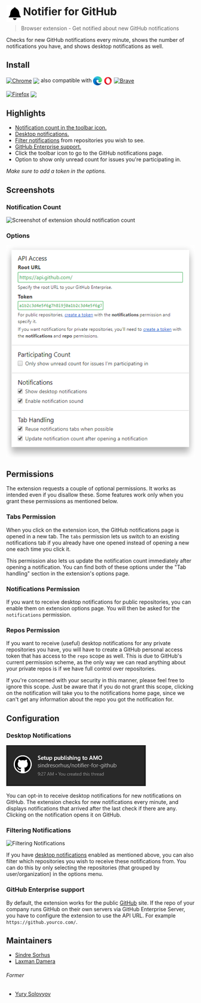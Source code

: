 # <img src="source/icon.png" width="45" align="left"> Notifier for GitHub

> Browser extension - Get notified about new GitHub notifications

Checks for new GitHub notifications every minute, shows the number of notifications you have, and shows desktop notifications as well.

## Install

[link-chrome]: https://chrome.google.com/webstore/detail/notifier-for-github/lmjdlojahmbbcodnpecnjnmlddbkjhnn 'Version published on Chrome Web Store'
[link-firefox]: https://addons.mozilla.org/en-US/firefox/addon/notifier-for-github/ 'Version published on Mozilla Add-ons'

[<img src="https://raw.githubusercontent.com/alrra/browser-logos/90fdf03c/src/chrome/chrome.svg" width="48" alt="Chrome" valign="middle">][link-chrome] [<img valign="middle" src="https://img.shields.io/chrome-web-store/v/lmjdlojahmbbcodnpecnjnmlddbkjhnn.svg?label=%20">][link-chrome] also compatible with [<img src="https://raw.githubusercontent.com/alrra/browser-logos/90fdf03c/src/edge/edge.svg" width="24" alt="Edge" valign="middle">][link-chrome] [<img src="https://raw.githubusercontent.com/alrra/browser-logos/90fdf03c/src/opera/opera.svg" width="24" alt="Opera" valign="middle">][link-chrome] [<img src="https://raw.githubusercontent.com/alrra/browser-logos/90fdf03c/src/brave/brave.svg" width="24" alt="Brave" valign="middle">][link-chrome]

[<img src="https://raw.githubusercontent.com/alrra/browser-logos/90fdf03c/src/firefox/firefox.svg" width="48" alt="Firefox" valign="middle">][link-firefox] [<img valign="middle" src="https://img.shields.io/amo/v/notifier-for-github.svg?label=%20">][link-firefox]

## Highlights

- [Notification count in the toolbar icon.](#notification-count)
- [Desktop notifications.](#desktop-notifications)
- [Filter notifications](#filtering-notifications) from repositories you wish to see.
- [GitHub Enterprise support.](#github-enterprise-support)
- Click the toolbar icon to go to the GitHub notifications page.
- Option to show only unread count for issues you're participating in.

*Make sure to add a token in the options.*

## Screenshots

### Notification Count

![Screenshot of extension should notification count](media/screenshot.png)

### Options

![Options page for Notifier for GitHub](media/screenshot-options.png)

## Permissions

The extension requests a couple of optional permissions. It works as intended even if you disallow these. Some features work only when you grant these permissions as mentioned below.

### Tabs Permission

When you click on the extension icon, the GitHub notifications page is opened in a new tab. The `tabs` permission lets us switch to an existing notifications tab if you already have one opened instead of opening a new one each time you click it.

This permission also lets us update the notification count immediately after opening a notification. You can find both of these options under the "Tab handling" section in the extension's options page.

### Notifications Permission

If you want to receive desktop notifications for public repositories, you can enable them on extension options page. You will then be asked for the `notifications` permission.

### Repos Permission

If you want to receive (useful) desktop notifications for any private repositories you have, you will have to create a GitHub personal access token that has access to the `repo` scope as well. This is due to GitHub's current permission scheme, as the only way we can read anything about your private repos is if we have full control over repositories.

If you're concerned with your security in this manner, please feel free to ignore this scope. Just be aware that if you do not grant this scope, clicking on the notification will take you to the notifications home page, since we can't get any information about the repo you got the notification for.

## Configuration

### Desktop Notifications

![Notification from Notifier for GitHub extension](media/screenshot-notification.png)

You can opt-in to receive desktop notifications for new notifications on GitHub. The extension checks for new notifications every minute, and displays notifications that arrived after the last check if there are any. Clicking on the notification opens it on GitHub.

### Filtering Notifications

![Filtering Notifications](media/screenshot-filter.png)

If you have [desktop notifications](#desktop-notifications) enabled as mentioned above, you can also filter which repositories you wish to receive these notifications from. You can do this by only selecting the repositories (that grouped by user/organization) in the options menu.

### GitHub Enterprise support

By default, the extension works for the public [GitHub](https://github.com) site. If the repo of your company runs GitHub on their own servers via GitHub Enterprise Server, you have to configure the extension to use the API URL. For example `https://github.yourco.com/`.

## Maintainers

- [Sindre Sorhus](https://github.com/sindresorhus)
- [Laxman Damera](https://github.com/notlmn)

###### Former

- [Yury Solovyov](https://github.com/YurySolovyov)
